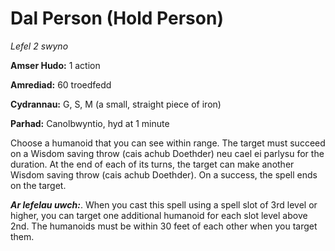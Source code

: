 # Dal Person (Hold Person)

*Lefel 2 swyno*

**Amser Hudo:** 1 action

**Amrediad:** 60 troedfedd

**Cydrannau:** G, S, M (a small, straight piece of iron)

**Parhad:** Canolbwyntio, hyd at 1 minute

Choose a humanoid that you can see within range. The target must succeed on a Wisdom saving throw (cais achub Doethder) neu cael ei parlysu for the duration. At the end of each of its turns, the target can make another Wisdom saving throw (cais achub Doethder). On a success, the spell ends on the target.

***Ar lefelau uwch:***. When you cast this spell using a spell slot of 3rd level or higher, you can target one additional humanoid for each slot level above 2nd. The humanoids must be within 30 feet of each other when you target them.